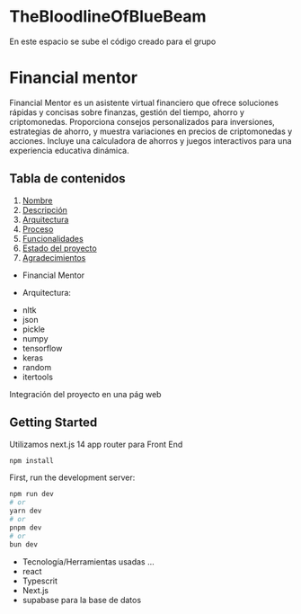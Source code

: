 # TheBloodlineOfBlueBeam
En este espacio se sube el código creado para el grupo 






# Financial mentor

Financial Mentor es un asistente virtual financiero que ofrece soluciones rápidas y concisas sobre finanzas, gestión del tiempo, ahorro y criptomonedas. Proporciona consejos personalizados para inversiones, estrategias de ahorro, y muestra variaciones en precios de criptomonedas y acciones. Incluye una calculadora de ahorros y juegos interactivos para una experiencia educativa dinámica.


## Tabla de contenidos

1. [Nombre](#Nombre)
2. [Descripción](#descripción)
3. [Arquitectura](#Arquitectura)
4. [Proceso](#Proceso)
5. [Funcionalidades](#Funcionalidades)
6. [Estado del proyecto](#EstadoDelProyecto)
7. [Agradecimientos](#Agradecimientos)


* Financial Mentor



* Arquitectura:


- nltk
- json
- pickle
- numpy
- tensorflow
- keras
- random
- itertools




 Integración del proyecto en una pág web
## Getting Started
Utilizamos next.js 14 app router para Front   End 

```bash
npm install

```
First, run the development server:

```bash
npm run dev
# or
yarn dev
# or
pnpm dev
# or
bun dev
```



- Tecnología/Herramientas usadas …
- react
- Typescrit
- Next.js
- supabase para la base de datos
  
